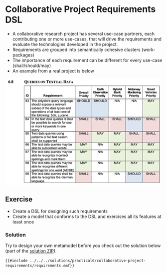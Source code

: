 # Collaborative Project Requirements DSL

- A collaborative research project has several use-case partners, each contributing one or more use-cases, that will drive the requirements and evaluate the technologies developed in the project.
- Requirements are grouped into semantically cohesive clusters (work-packages)
- The importance of each requirement can be different for every use-case (shall/should/may)
- An example from a real project is below

![Requirements table](./requirements-table.png)

## Exercise

- Create a DSL for designing such requirements
- Create a model that conforms to the DSL and exercises all its features at least once

### Solution

Try to design your own metamodel before you check out the solution below (part of the [solution ZIP](../../solutions/practical6.zip)).

```emfatic
{{#include ../../../solutions/practical6/collaborative-project-requirements/requirements.emf}}
```